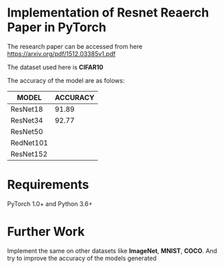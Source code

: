 # Implementation of Resnet Reaerch Paper in PyTorch
 The research paper can be accessed from here https://arxiv.org/pdf/1512.03385v1.pdf
 
 The dataset used here is **CIFAR10**
 
 The accuracy of the model are as folows:
 
 | MODEL | ACCURACY |
 | ----- | -------- |
 | ResNet18 | 91.89 |
 | ResNet34 | 92.77 |
 | ResNet50 |      |
 | RedNet101 |      |
 | ResNet152 |      |

# Requirements
PyTorch 1.0+ and Python 3.6+

# Further Work 
Implement the same on other datasets like **ImageNet**, **MNIST**, **COCO**. And try to improve the accuracy of the models generated
